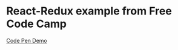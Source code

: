 # React-Redux example from Free Code Camp

[Code Pen Demo](https://codepen.io/1000mileworld/full/eYNvXgy)
